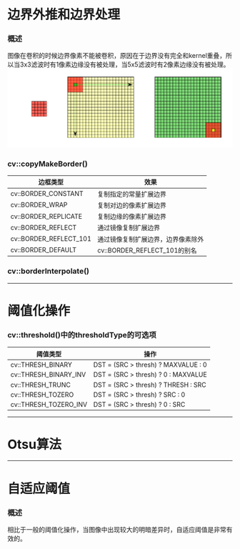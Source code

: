 # 边界外推和边界处理
### 概述
图像在卷积的时候边界像素不能被卷积，原因在于边界没有完全和kernel重叠，所以当3x3滤波时有1像素边缘没有被处理，当5x5滤波时有2像素边缘没有被处理。
![image](https://github.com/Otto-Xu/MyCodeRepository/blob/master/OpenCv/LearningOpenCv3/10.%20Filters%20and%20Convolution/%E8%BE%B9%E7%BC%98%E5%A4%96%E6%8E%A8.png)
### cv::copyMakeBorder()
边框类型|效果
----|----
cv::BORDER_CONSTANT|复制指定的常量扩展边界
cv::BORDER_WRAP|复制对边的像素扩展边界
cv::BORDER_REPLICATE|复制边缘的像素扩展边界
cv::BORDER_REFLECT|通过镜像复制扩展边界
cv::BORDER_REFLECT_101|通过镜像复制扩展边界，边界像素除外
cv::BORDER_DEFAULT|cv::BORDER_REFLECT_101的别名
### cv::borderInterpolate()
----------------------------------------------------------------------------------------------------------
# 阈值化操作
### cv::threshold()中的thresholdType的可选项
阈值类型|操作
----|----
cv::THRESH_BINARY | DST = (SRC > thresh) ? MAXVALUE : 0
cv::THRESH_BINARY_INV | DST = (SRC > thresh) ? 0 : MAXVALUE
cv::THRESH_TRUNC | DST = (SRC > thresh) ? THRESH : SRC
cv::THRESH_TOZERO | DST = (SRC > thresh) ? SRC : 0
cv::THRESH_TOZERO_INV | DST = (SRC > thresh) ? 0 : SRC

----------------------------------------------------------------------------------------------------------
# Otsu算法
----------------------------------------------------------------------------------------------------------
# 自适应阈值
### 概述
相比于一般的阈值化操作，当图像中出现较大的明暗差异时，自适应阈值是非常有效的。
